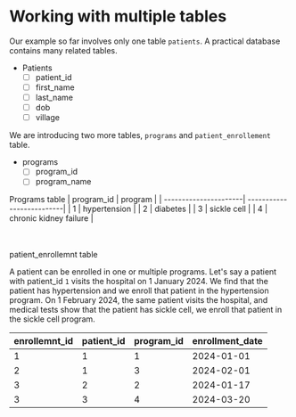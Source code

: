 # Working with multiple tables
Our example so far involves only one table `patients`. A practical database contains many related tables.

- Patients
    - [ ] patient_id
    - [ ] first_name
    - [ ] last_name
    - [ ] dob
    - [ ] village

We are introducing two more tables, `programs` and `patient_enrollement` table.

- programs
    - [ ] program_id
    - [ ] program_name

Programs table
| program_id            | program                   | 
| ----------------------| --------------------------| 
| 1                     |  hypertension             |
| 2                     |  diabetes                 | 
| 3                     |  sickle cell              | 
| 4                     |  chronic kidney failure   | 


</br>
</br>
patient_enrollemnt table

A patient can be enrolled in one or multiple programs.
Let's say a patient with patient_id `1` visits the hospital on 1 January 2024. We find that the patient has hypertension and we enroll that patient
in the hypertension program. On 1 February 2024, the same patient visits the hospital, and medical tests show that the patient has sickle cell, we enroll that patient in the sickle cell program.


| enrollemnt_id         | patient_id | program_id   | enrollment_date |
| ----------------------| ---------- | ------------ |-----------------|
| 1                     |  1         | 1            | 2024-01-01      | 
| 2                     |  1         | 3            | 2024-02-01      |
| 3                     |  2         | 2            | 2024-01-17      |
| 3                     |  3         | 4            | 2024-03-20      |


